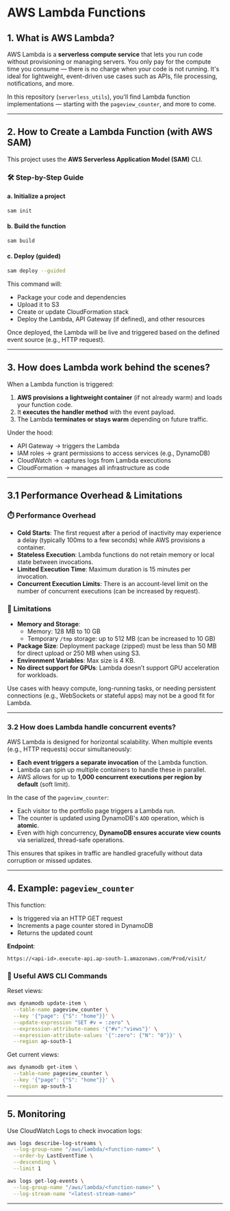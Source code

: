 # AWS Lambda Functions

## 1. What is AWS Lambda?

AWS Lambda is a **serverless compute service** that lets you run code without provisioning or managing servers. You only pay for the compute time you consume — there is no charge when your code is not running. It's ideal for lightweight, event-driven use cases such as APIs, file processing, notifications, and more.

In this repository (`serverless_utils`), you'll find Lambda function implementations — starting with the `pageview_counter`, and more to come.

---

## 2. How to Create a Lambda Function (with AWS SAM)

This project uses the **AWS Serverless Application Model (SAM)** CLI.

### 🛠️ Step-by-Step Guide

#### a. Initialize a project
```bash
sam init
```

#### b. Build the function
```bash
sam build
```

#### c. Deploy (guided)
```bash
sam deploy --guided
```

This command will:
- Package your code and dependencies
- Upload it to S3
- Create or update CloudFormation stack
- Deploy the Lambda, API Gateway (if defined), and other resources

Once deployed, the Lambda will be live and triggered based on the defined event source (e.g., HTTP request).

---

## 3. How does Lambda work behind the scenes?

When a Lambda function is triggered:

1. **AWS provisions a lightweight container** (if not already warm) and loads your function code.
2. It **executes the handler method** with the event payload.
3. The Lambda **terminates or stays warm** depending on future traffic.

Under the hood:
- API Gateway → triggers the Lambda
- IAM roles → grant permissions to access services (e.g., DynamoDB)
- CloudWatch → captures logs from Lambda executions
- CloudFormation → manages all infrastructure as code

---

## 3.1 Performance Overhead & Limitations

### ⏱️ Performance Overhead
- **Cold Starts**: The first request after a period of inactivity may experience a delay (typically 100ms to a few seconds) while AWS provisions a container.
- **Stateless Execution**: Lambda functions do not retain memory or local state between invocations.
- **Limited Execution Time**: Maximum duration is 15 minutes per invocation.
- **Concurrent Execution Limits**: There is an account-level limit on the number of concurrent executions (can be increased by request).

### 🚧 Limitations
- **Memory and Storage**:
  - Memory: 128 MB to 10 GB
  - Temporary `/tmp` storage: up to 512 MB (can be increased to 10 GB)
- **Package Size**: Deployment package (zipped) must be less than 50 MB for direct upload or 250 MB when using S3.
- **Environment Variables**: Max size is 4 KB.
- **No direct support for GPUs**: Lambda doesn’t support GPU acceleration for workloads.

Use cases with heavy compute, long-running tasks, or needing persistent connections (e.g., WebSockets or stateful apps) may not be a good fit for Lambda.

---

### 3.2 How does Lambda handle concurrent events?

AWS Lambda is designed for horizontal scalability. When multiple events (e.g., HTTP requests) occur simultaneously:

- **Each event triggers a separate invocation** of the Lambda function.
- Lambda can spin up multiple containers to handle these in parallel.
- AWS allows for up to **1,000 concurrent executions per region by default** (soft limit).

In the case of the `pageview_counter`:
- Each visitor to the portfolio page triggers a Lambda run.
- The counter is updated using DynamoDB's `ADD` operation, which is **atomic**.
- Even with high concurrency, **DynamoDB ensures accurate view counts** via serialized, thread-safe operations.

This ensures that spikes in traffic are handled gracefully without data corruption or missed updates.

---

## 4. Example: `pageview_counter`

This function:
- Is triggered via an HTTP GET request
- Increments a page counter stored in DynamoDB
- Returns the updated count

**Endpoint**:  
```
https://<api-id>.execute-api.ap-south-1.amazonaws.com/Prod/visit/
```

### 🔧 Useful AWS CLI Commands

Reset views:
```bash
aws dynamodb update-item \
  --table-name pageview_counter \
  --key '{"page": {"S": "home"}}' \
  --update-expression "SET #v = :zero" \
  --expression-attribute-names '{"#v":"views"}' \
  --expression-attribute-values '{":zero": {"N": "0"}}' \
  --region ap-south-1
```

Get current views:
```bash
aws dynamodb get-item \
  --table-name pageview_counter \
  --key '{"page": {"S": "home"}}' \
  --region ap-south-1
```

---

## 5. Monitoring

Use CloudWatch Logs to check invocation logs:
```bash
aws logs describe-log-streams \
  --log-group-name "/aws/lambda/<function-name>" \
  --order-by LastEventTime \
  --descending \
  --limit 1
```

```bash
aws logs get-log-events \
  --log-group-name "/aws/lambda/<function-name>" \
  --log-stream-name "<latest-stream-name>"
```

---

